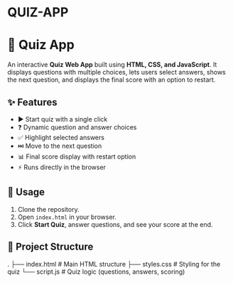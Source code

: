 # QUIZ-APP

# 🧩 Quiz App

An interactive **Quiz Web App** built using **HTML, CSS, and JavaScript**. It displays questions with multiple choices, lets users select answers, shows the next question, and displays the final score with an option to restart.

## ✨ Features
- ▶️ Start quiz with a single click
- ❓ Dynamic question and answer choices
- ✅ Highlight selected answers
- ⏭️ Move to the next question
- 📊 Final score display with restart option
- ⚡ Runs directly in the browser

## 🚀 Usage
1. Clone the repository.
2. Open `index.html` in your browser.
3. Click **Start Quiz**, answer questions, and see your score at the end.

## 📂 Project Structure
.
├── index.html # Main HTML structure
├── styles.css # Styling for the quiz
└── script.js # Quiz logic (questions, answers, scoring)
